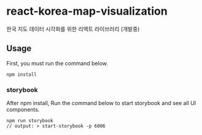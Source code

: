 # react-korea-map-visualization

한국 지도 데이터 시각화를 위한 리액트 라이브러리 (개발중)

## Usage <a id="usage"></a>
First, you must run the command below.
 ```
 npm install
 ``` 
### storybook <a id="storybook"></a>
After npm install, Run the command below to start storybook and see all UI components.
 ```
 npm run storybook
 // output: > start-storybook -p 6006
 ``` 
